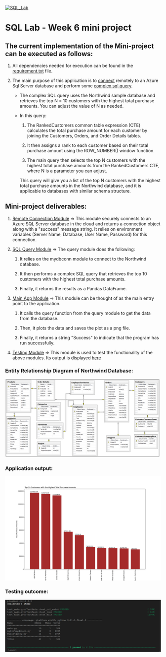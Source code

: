 [![SQL_Lab](https://github.com/nogibjj/oo46_Mini_Proj_W6/actions/workflows/cicd.yml/badge.svg)][def]

# SQL Lab - Week 6 mini project

## The current implementation of the Mini-project can be executed as follows:

1. All dependencies needed for execution can be found in the [requirement.txt](https://github.com/nogibjj/oo46_Mini_Proj_W6/blob/main/requirements.txt) file.

2. The main purpose of this application is to [connect](https://github.com/nogibjj/oo46_Mini_Proj_W6/blob/main/mylib/mydbconn.py) remotely to an Azure Sql Server database and perform some [complex sql query](https://github.com/nogibjj/oo46_Mini_Proj_W6/blob/main/mylib/query.py).

   - The complex SQL query uses the Northwind sample database and retrieves the top N = 10 customers with the highest total purchase amounts. You can adjust the value of N as needed.
   - In this query:

     1. The RankedCustomers common table expression (CTE) calculates the total purchase amount for each customer by joining the Customers, Orders, and Order Details tables.

     2. It then assigns a rank to each customer based on their total purchase amount using the ROW_NUMBER() window function.

     3. The main query then selects the top N customers with the highest total purchase amounts from the RankedCustomers CTE, where N is a parameter you can adjust.

     This query will give you a list of the top N customers with the highest total purchase amounts in the Northwind database, and it is applicable to databases with similar schema structure.

## Mini-project deliverables:

1. [Remote Connection Module](https://github.com/nogibjj/oo46_Mini_Proj_W6/blob/main/mylib/mydbconn.py) => This module securely connects to an Azure SQL Server database in the cloud and returns a connection object along with a "success" message string. It relies on environment variables (Server Name, Database, User Name, Password) for this connection.

2. [SQL Query Module](https://github.com/nogibjj/oo46_Mini_Proj_W6/blob/main/mylib/query.py) => The query module does the following:

   1. It relies on the mydbconn module to connect to the Northwind
      database.

   2. It then performs a complex SQL query that retrieves
      the top 10 customers with the highest total purchase amounts.

   3. Finally, it returns the results as a Pandas DataFrame.

3. [Main App Module](https://github.com/nogibjj/oo46_Mini_Proj_W6/blob/main/main.py) => This module can be thought of as the main entry point to the application.

   1. It calls the query function from the query module to get the data from the database.

   2. Then, it plots the data and saves the plot as a png file.

   3. Finally, it returns a string "Success" to indicate that the program has run successfully.

4. [Testing Module](https://github.com/nogibjj/oo46_Mini_Proj_W6/blob/main/test_main.py) => This module is used to test the functionality of the above modules. Its output is displayed [here](https://github.com/nogibjj/oo46_Mini_Proj_W6/blob/main/test.png)

### Entity Relationship Diagram of Northwind Database:

![ERD](erd.png)

### Application output:

![Output](top.png)

### Testing outcome:

![Test](test.png)

[def]: https://github.com/nogibjj/oo46_Mini_Proj_W6/actions/workflows/cicd.yml
